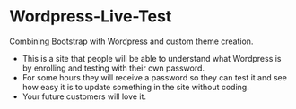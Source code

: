 # Wordpress-Live-Test
Combining Bootstrap with Wordpress and custom theme creation.<br>
- This is a site that people will be able to understand what Wordpress is by enrolling and testing with their own password.
- For some hours they will receive a password so they can test it and see how easy it is to update something in the site without coding.
- Your future customers will love it.
